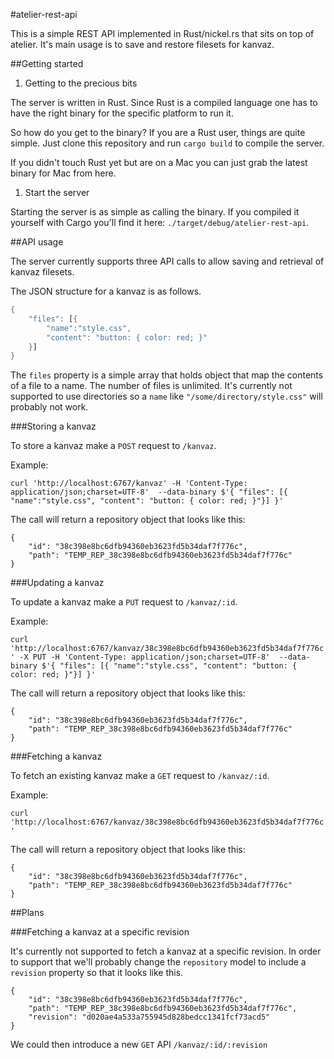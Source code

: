 #atelier-rest-api

This is a simple REST API implemented in Rust/nickel.rs that sits on top of
atelier. It's main usage is to save and restore filesets for kanvaz.

##Getting started

1. Getting to the precious bits

The server is written in Rust. Since Rust is a compiled language one has to have
the right binary for the specific platform to run it.

So how do you get to the binary? If you are a Rust user, things are quite simple.
Just clone this repository and run `cargo build` to compile the server.

If you didn't touch Rust yet but are on a Mac you can just grab the latest binary
for Mac from here.

1. Start the server

Starting the server is as simple as calling the binary. If you compiled it yourself
with Cargo you'll find it here: `./target/debug/atelier-rest-api`.

##API usage

The server currently supports three API calls to allow saving and retrieval of
kanvaz filesets.

The JSON structure for a kanvaz is as follows.

```rust
{
    "files": [{
        "name":"style.css",
        "content": "button: { color: red; }"
    }]
}
```

The `files` property is a simple array that holds object that map the contents of a file
to a name. The number of files is unlimited. It's currently not supported to use directories
so a `name` like `"/some/directory/style.css"` will probably not work.

###Storing a kanvaz

To store a kanvaz make a `POST` request to `/kanvaz`.

Example:

`curl 'http://localhost:6767/kanvaz' -H 'Content-Type: application/json;charset=UTF-8'  --data-binary $'{ "files": [{ "name":"style.css", "content": "button: { color: red; }"}] }'`

The call will return a repository object that looks like this:

```
{
    "id": "38c398e8bc6dfb94360eb3623fd5b34daf7f776c",
    "path": "TEMP_REP_38c398e8bc6dfb94360eb3623fd5b34daf7f776c"
}
```

###Updating a kanvaz

To update a kanvaz make a `PUT` request to `/kanvaz/:id`.

Example:

`curl 'http://localhost:6767/kanvaz/38c398e8bc6dfb94360eb3623fd5b34daf7f776c' -X PUT -H 'Content-Type: application/json;charset=UTF-8'  --data-binary $'{ "files": [{ "name":"style.css", "content": "button: { color: red; }"}] }'`

The call will return a repository object that looks like this:

```
{
    "id": "38c398e8bc6dfb94360eb3623fd5b34daf7f776c",
    "path": "TEMP_REP_38c398e8bc6dfb94360eb3623fd5b34daf7f776c"
}
```

###Fetching a kanvaz

To fetch an existing kanvaz make a `GET` request to `/kanvaz/:id`.

Example:

`curl 'http://localhost:6767/kanvaz/38c398e8bc6dfb94360eb3623fd5b34daf7f776c'`

The call will return a repository object that looks like this:

```
{
    "id": "38c398e8bc6dfb94360eb3623fd5b34daf7f776c",
    "path": "TEMP_REP_38c398e8bc6dfb94360eb3623fd5b34daf7f776c"
}
```

##Plans

###Fetching a kanvaz at a specific revision

It's currently not supported to fetch a kanvaz at a specific revision. In order to
support that we'll probably change the `repository` model to include a `revision`
property so that it looks like this.

```
{
    "id": "38c398e8bc6dfb94360eb3623fd5b34daf7f776c",
    "path": "TEMP_REP_38c398e8bc6dfb94360eb3623fd5b34daf7f776c",
    "revision": "d020ae4a533a755945d828bedcc1341fcf73acd5"
}
```

We could then introduce a new `GET` API `/kanvaz/:id/:revision`
